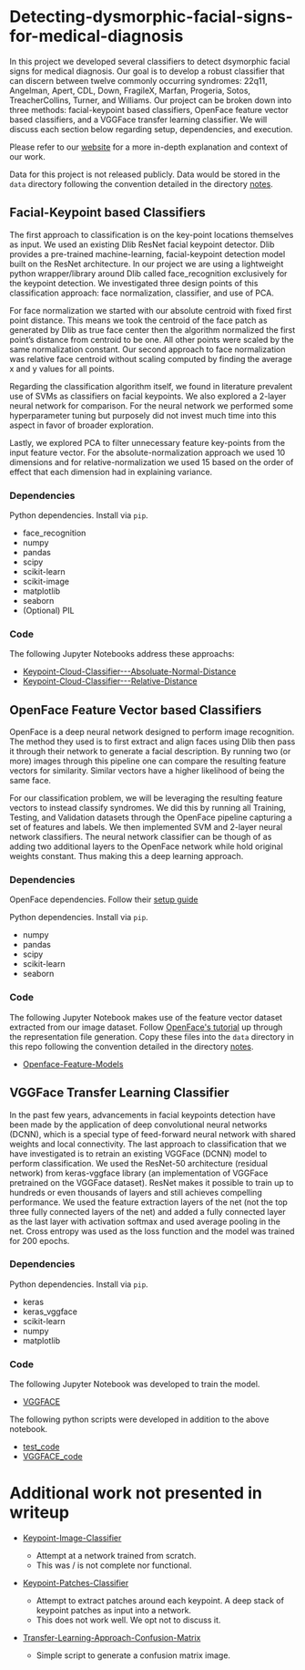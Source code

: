 # Detecting-dysmorphic-facial-signs-for-medical-diagnosis
In this project we developed several classifiers to detect dsymorphic facial signs for medical diagnosis. Our goal is to develop a robust classifier that can discern between twelve commonly occurring syndromes: 22q11, Angelman, Apert, CDL, Down, FragileX, Marfan, Progeria, Sotos, TreacherCollins, Turner, and Williams. Our project can be broken down into three methods: facial-keypoint based classifiers, OpenFace feature vector based classifiers, and a VGGFace transfer learning classifier. We will discuss each section below regarding setup, dependencies, and execution.

Please refer to our [website](https://sites.google.com/a/wisc.edu/detecting-dysmorphic-facial-signs-for-medical-diagnosis/introduction) for a more in-depth explanation and context of our work.

Data for this project is not released publicly. Data would be stored in the `data` directory following the convention detailed in the directory [notes](./data/NOTES.md).

## Facial-Keypoint based Classifiers
The first approach to classification is on the key-point locations themselves as input. We used an existing Dlib ResNet facial keypoint detector. Dlib provides a pre-trained machine-learning, facial-keypoint detection model built on the ResNet architecture. In our project we are using a lightweight python wrapper/library around Dlib called face_recognition exclusively for the keypoint detection. We investigated three design points of this classification approach: face normalization, classifier, and use of PCA.

For face normalization we started with our absolute centroid with fixed first point distance. This means we took the centroid of the face patch as generated by Dlib as true face center then the algorithm normalized the first point’s distance from centroid to be one. All other points were scaled by the same normalization constant. Our second approach to face normalization was relative face centroid without scaling computed by finding the average x and y values for all points.

Regarding the classification algorithm itself, we found in literature prevalent use of SVMs as classifiers on facial keypoints. We also explored a 2-layer neural network for comparison. For the neural network we performed some hyperparameter tuning but purposely did not invest much time into this aspect in favor of broader exploration.

Lastly, we explored PCA to filter unnecessary feature key-points from the input feature vector. For the absolute-normalization approach we used 10 dimensions and for relative-normalization we used 15 based on the order of effect that each dimension had in explaining variance.

### Dependencies
Python dependencies. Install via `pip`.
- face_recognition
- numpy
- pandas
- scipy
- scikit-learn
- scikit-image
- matplotlib
- seaborn
- (Optional) PIL

### Code
The following Jupyter Notebooks address these approachs:

- [Keypoint-Cloud-Classifier---Absoluate-Normal-Distance](./Keypoint-Cloud-Classifier---Absoluate-Normal-Distance.ipynb)
- [Keypoint-Cloud-Classifier---Relative-Distance](./Keypoint-Cloud-Classifier---Relative-Distance.ipynb)



## OpenFace Feature Vector based Classifiers
OpenFace is a deep neural network designed to perform image recognition. The method they used is to first extract and align faces using Dlib then pass it through their network to generate a facial description. By running two (or more) images through this pipeline one can compare the resulting feature vectors for similarity. Similar vectors have a higher likelihood of being the same face.

For our classification problem, we will be leveraging the resulting feature vectors to instead classify syndromes. We did this by running all Training, Testing, and Validation datasets through the OpenFace pipeline capturing a set of features and labels. We then implemented SVM and 2-layer neural network classifiers. The neural network classifier can be though of as adding two additional layers to the OpenFace network while hold original weights constant. Thus making this a deep learning approach.

### Dependencies

OpenFace dependencies. Follow their [setup guide](https://cmusatyalab.github.io/openface/setup/)

Python dependencies. Install via `pip`.
- numpy
- pandas
- scipy
- scikit-learn
- seaborn

### Code
The following Jupyter Notebook makes use of the feature vector dataset extracted from our image dataset. Follow [OpenFace's tutorial](https://cmusatyalab.github.io/openface/demo-3-classifier/) up through the representation file generation. Copy these files into the `data` directory in this repo following the convention detailed in the directory [notes](./data/NOTES.md).

- [Openface-Feature-Models](OpenFace-Feature-Models.ipynb)


## VGGFace Transfer Learning Classifier
In the past few years, advancements in facial keypoints detection have been made by the application of deep convolutional neural networks (DCNN), which is a special type of feed-forward neural network with shared weights and local connectivity. The last approach to classification that we have investigated is to retrain an existing VGGFace (DCNN) model to perform classification. We used the ResNet-50 architecture (residual network) from keras-vggface library (an implementation of VGGFace pretrained on the VGGFace dataset). ResNet makes it possible to train up to hundreds or even thousands of layers and still achieves compelling performance. We used the feature extraction layers of the net (not the top three fully connected layers of the net) and added a fully connected layer as the last layer with activation softmax and used average pooling in the net. Cross entropy was used as the loss function and the model was trained for 200 epochs.

### Dependencies

Python dependencies. Install via `pip`.
- keras
- keras_vggface
- scikit-learn
- numpy
- matplotlib

### Code
The following Jupyter Notebook was developed to train the model.
- [VGGFACE](./VGGFACE.ipynb)

The following python scripts were developed in addition to the above notebook.
- [test_code](./test_code.py)
- [VGGFACE_code](./VGGFACE_code.py)



# Additional work not presented in writeup
- [Keypoint-Image-Classifier](./Keypoint-Image-Classifier.ipynb)
  - Attempt at a network trained from scratch.
  - This was / is not complete nor functional.

- [Keypoint-Patches-Classifier](./Keypoint-Patches-Classifier.ipynb)
  - Attempt to extract patches around each keypoint. A deep stack of keypoint patches as input into a network.
  - This does not work well. We opt not to discuss it.

- [Transfer-Learning-Approach-Confusion-Matrix](./Transfer-Learning-Approach-Confusion-Matrix.ipynb)
  - Simple script to generate a confusion matrix image.
